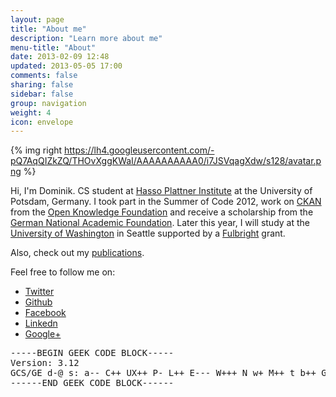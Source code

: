 ```yaml
---
layout: page
title: "About me"
description: "Learn more about me"
menu-title: "About"
date: 2013-02-09 12:48
updated: 2013-05-05 17:00
comments: false
sharing: false
sidebar: false
group: navigation
weight: 4
icon: envelope
---
```


{% img right https://lh4.googleusercontent.com/-pQ7AqQIZkZQ/THOvXggKWaI/AAAAAAAAAA0/i7JSVqagXdw/s128/avatar.png %}

Hi, I'm Dominik. CS student at [Hasso Plattner Institute](http://www.hpi.uni-potsdam.de) at the University of Potsdam, Germany. I took part in the Summer of Code 2012, work on [CKAN](http://www.ckan.org) from the [Open Knowledge Foundation](http://www.okfn.org) and receive a scholarship from the [German National Academic Foundation](http://www.studienstiftung.de/). Later this year, I will study at the [University of Washington](https://www.washington.edu/) in Seattle supported by a [Fulbright](https://en.wikipedia.org/wiki/Fulbright_Program) grant.

Also, check out my [publications](/about/publications).

<span class="clearfix"></span>

Feel free to follow me on:

* <i class="icon-twitter icon-large"></i> [Twitter](https://twitter.com/doobly_doo)
* <i class="icon-github icon-large"></i> [Github](https://github.com/domoritz)
* <i class="icon-facebook-sign icon-large"></i> [Facebook](https://www.facebook.com/moritz.dominik)
* <i class="icon-linkedin icon-large"></i> [Linkedn](https://www.linkedin.com/pub/dominik-moritz/24/b81/409)
* <i class="icon-google-plus-sign icon-large"></i> [Google+](https://plus.google.com/110111947282446666823)

<pre>
-----BEGIN GEEK CODE BLOCK-----
Version: 3.12
GCS/GE d-@ s: a-- C++ UX++ P- L++ E--- W+++ N w+ M++ t b++ G- e>+++ tv- h*
------END GEEK CODE BLOCK------
</pre>